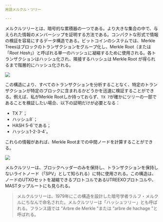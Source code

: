 ```yaml
---
用語メルクル・ツリー

---
```

メルクルツリーとは、暗号的な累積器の一つである。より大きな集合の中で、与えられた情報のメンバーシップを証明する方法である。コンパクトな形式で情報の検証を容易にするデータ構造である。ビットコインのシステムでは、Merkle Treesはブロックのトランザクションをグループ化し、Merkle Root（または「*Root Hash*」）と呼ばれる単一のハッシュに凝縮するために使用される。各トランザクションはハッシュ化され、隣接するハッシュは Merkle Root が得られるまで階層的にハッシュ化される。

![](../../dictionnaire/assets/1.webp)

この構造により、すべてのトランザクションを分析することなく、特定のトランザクションが特定のブロックに含まれるかどうかを迅速に検証することができる。例えば、私がMerkle Rootしか持っておらず、`TX 7`が確かにツリーの一部であることを検証したい場合、以下の証明だけが必要となる：


- TX 7`；
- ハッシュ8`；
- HASH 5-6`である；
- ハッシュ1-2-3-4`。

これらの情報があれば、Merkle Rootまでの中間ノードを計算することができる。

![](../../dictionnaire/assets/2.webp)

メルクルツリーは、ブロックヘッダーのみを保持し、トランザクションを保持しないライトノード（「SPV」として知られる）に特に使用される。この構造は、ノードのUTXOセットを凝縮できるプロトコルであるUTREEXOプロトコルや、MASTタップルートにも見られる。

> メルクルツリーは、1979年にこの構造を設計した暗号学者ラルフ・メルクルにちなんで命名された。メルクルツリーは「ハッシュツリー」とも呼ばれる。フランス語では "Arbre de Merkle "または "arbre de hachage "と呼ばれる。